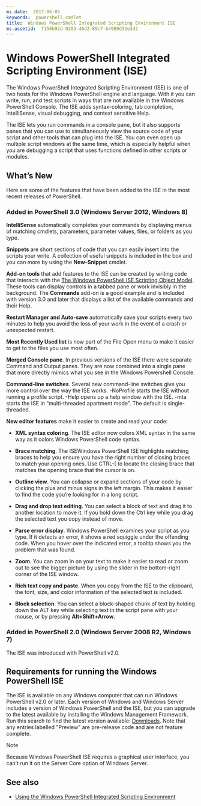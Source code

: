 ```yaml
---
ms.date:  2017-06-05
keywords:  powershell,cmdlet
title:  Windows PowerShell Integrated Scripting Environment ISE
ms.assetid:  f156b92d-0203-46d2-89c7-b4989d32e3d2
---
```


# Windows PowerShell Integrated Scripting Environment (ISE)
The Windows PowerShell Integrated Scripting Environment (ISE) is one of two hosts for the Windows PowerShell engine and language. With it you can write, run, and test scripts in ways that are not available in the Windows PowerShell Console. The ISE adds syntax-coloring, tab completion, IntelliSense, visual debugging, and context sensitive Help.

The ISE lets you run commands in a console pane, but it also supports panes that you can use to simultaneously view the source code of your script and other tools that can plug into the ISE. You can even open up multiple script windows at the same time, which is especially helpful when you are debugging a script that uses functions defined in other scripts or modules.

## What’s New
Here are some of the features that have been added to the ISE in the most recent releases of PowerShell.

### Added in PowerShell 3.0 (Windows Server 2012, Windows 8)
**IntelliSense** automatically completes your commands by displaying menus of matching cmdlets, parameters, parameter values, files, or folders as you type.

**Snippets** are short sections of code that you can easily insert into the scripts your write. A collection of useful snippets is included in the box and you can more by using the **New-Snippet** cmdlet.

**Add-on tools** that add features to the ISE can be created by writing code that interacts with the [The Windows PowerShell ISE Scripting Object Model](../../core-powershell/ise/The-Windows-PowerShell-ISE-Scripting-Object-Model.md). These tools can display controls in a tabbed pane or work invisibly in the background. The **Commands** add-on is a good example and is included with version 3.0 and later that displays a list of the available commands and their Help.

**Restart Manager and Auto-save** automatically save your scripts every two minutes to help you avoid the loss of your work in the event of a crash or unexpected restart.

**Most Recently Used list** is now part of the File Open menu to make it easier to get to the files you use most often.

**Merged Console pane**. In previous versions of the ISE there were separate Command and Output panes. They are now combined into a single pane that more directly mimics what you see in the Windows Powershell Console.

**Command-line switches**. Several new command-line switches give you more control over the way the ISE works. -NoProfile starts the ISE without running a profile script. -Help opens up a help window with the ISE. -mta starts the ISE in “multi-threaded apartment mode”. The default is single-threaded.

**New editor features** make it easier to create and read your code:

- **XML syntax coloring**. The ISE editor now colors XML syntax in the same way as it colors Windows PowerShell code syntax.

- **Brace matching**. The ISEWindows PowerShell ISE highlights matching braces to help you ensure you have the right number of closing braces to match your opening ones. Use CTRL-\[ to locate the closing brace that matches the opening brace that the cursor is on.

- **Outline view**. You can collapse or expand sections of your code by clicking the plus and minus signs in the left margin. This makes it easier to find the code you’re looking for in a long script.

- **Drag and drop text editing**. You can select a block of text and drag it to another location to move it. If you hold down the Ctrl key while you drag the selected text you copy instead of move.

- **Parse error display**. Windows PowerShell examines your script as you type. If it detects an error, it shows a red squiggle under the offending code. When you hover over the indicated error, a tooltip shows you the problem that was found.

- **Zoom**. You can zoom in on your text to make it easier to read or zoom out to see the bigger picture by using the slider in the bottom-right corner of the ISE window.

- **Rich text copy and paste**. When you copy from the ISE to the clipboard, the font, size, and color information of the selected text is included.

- **Block selection**. You can select a block-shaped chunk of text by holding down the ALT key while selecting text in the script pane with your mouse, or by pressing **Alt+Shift+Arrow**.

### Added in PowerShell 2.0 (Windows Server 2008 R2, Windows 7)
The ISE was introduced with PowerShell v2.0.

## Requirements for running the Windows PowerShell ISE
The ISE is available on any Windows computer that can run Windows PowerShell
v2.0 or later.
Each version of Windows and Windows Server includes a version of Windows
PowerShell and the ISE, but you can upgrade to the latest available by
installing the Windows Management Framework.
Run this search to find the latest version available:
[Downloads](http://www.microsoft.com/en-us/search/DownloadResults.aspx?q=%22windows%20management%20framework%22%20PowerShell&sortby=Relevancy~Descending).
Note that any entries labelled "Preview" are pre-release code and are not feature complete.

> [!NOTE]
> Because Windows PowerShell ISE requires a graphical user interface, you can’t run it on the Server Core option of Windows Server.

## See also
- [Using the Windows PowerShell Integrated Scripting Environment](../../core-powershell/ise/Using-the-Windows-PowerShell-ISE.md)

